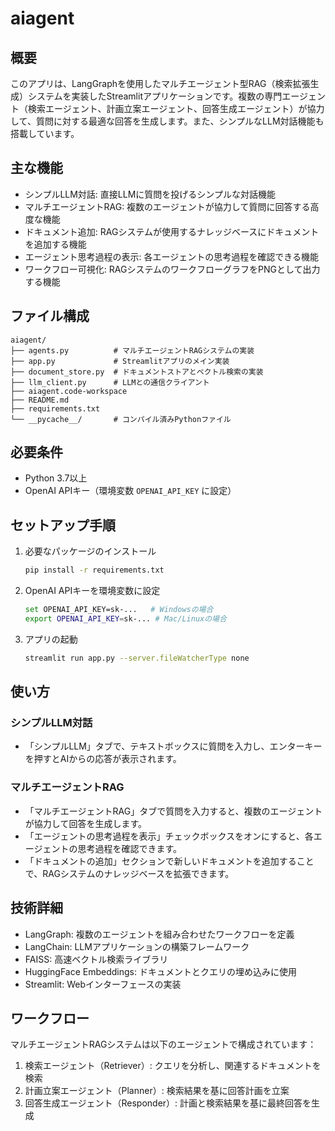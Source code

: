 # aiagent

## 概要
このアプリは、LangGraphを使用したマルチエージェント型RAG（検索拡張生成）システムを実装したStreamlitアプリケーションです。複数の専門エージェント（検索エージェント、計画立案エージェント、回答生成エージェント）が協力して、質問に対する最適な回答を生成します。また、シンプルなLLM対話機能も搭載しています。

## 主な機能
- シンプルLLM対話: 直接LLMに質問を投げるシンプルな対話機能
- マルチエージェントRAG: 複数のエージェントが協力して質問に回答する高度な機能
- ドキュメント追加: RAGシステムが使用するナレッジベースにドキュメントを追加する機能
- エージェント思考過程の表示: 各エージェントの思考過程を確認できる機能
- ワークフロー可視化: RAGシステムのワークフローグラフをPNGとして出力する機能

## ファイル構成
```
aiagent/
├── agents.py          # マルチエージェントRAGシステムの実装
├── app.py             # Streamlitアプリのメイン実装
├── document_store.py  # ドキュメントストアとベクトル検索の実装
├── llm_client.py      # LLMとの通信クライアント
├── aiagent.code-workspace
├── README.md
├── requirements.txt
└── __pycache__/       # コンパイル済みPythonファイル
```

## 必要条件
- Python 3.7以上
- OpenAI APIキー（環境変数 `OPENAI_API_KEY` に設定）

## セットアップ手順
1. 必要なパッケージのインストール
   ```bash
   pip install -r requirements.txt
   ```
2. OpenAI APIキーを環境変数に設定
   ```bash
   set OPENAI_API_KEY=sk-...   # Windowsの場合
   export OPENAI_API_KEY=sk-... # Mac/Linuxの場合
   ```
3. アプリの起動
   ```bash
   streamlit run app.py --server.fileWatcherType none
   ```

## 使い方
### シンプルLLM対話
- 「シンプルLLM」タブで、テキストボックスに質問を入力し、エンターキーを押すとAIからの応答が表示されます。

### マルチエージェントRAG
- 「マルチエージェントRAG」タブで質問を入力すると、複数のエージェントが協力して回答を生成します。
- 「エージェントの思考過程を表示」チェックボックスをオンにすると、各エージェントの思考過程を確認できます。
- 「ドキュメントの追加」セクションで新しいドキュメントを追加することで、RAGシステムのナレッジベースを拡張できます。

## 技術詳細
- LangGraph: 複数のエージェントを組み合わせたワークフローを定義
- LangChain: LLMアプリケーションの構築フレームワーク
- FAISS: 高速ベクトル検索ライブラリ
- HuggingFace Embeddings: ドキュメントとクエリの埋め込みに使用
- Streamlit: Webインターフェースの実装

## ワークフロー
マルチエージェントRAGシステムは以下のエージェントで構成されています：

1. 検索エージェント（Retriever）: クエリを分析し、関連するドキュメントを検索
2. 計画立案エージェント（Planner）: 検索結果を基に回答計画を立案
3. 回答生成エージェント（Responder）: 計画と検索結果を基に最終回答を生成
